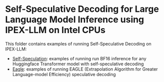 # Self-Speculative Decoding for Large Language Model Inference using IPEX-LLM on Intel CPUs

This folder contains examples of running Self-Speculative Decoding on IPEX-LLM:

- [Self-Speculation](Self-Speculation): examples of running run BF16 inference for any Huggingface Transformer model with self-speculative decoding
- [Eagle](Eagle): examples of running EAGLE (Extrapolation Algorithm for Greater Language-model Efficiency) speculative decoding
